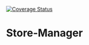 <a href='https://coveralls.io/github/fatukunda/Store-Manager?branch=gh-pages'><img src='https://coveralls.io/repos/github/fatukunda/Store-Manager/badge.svg?branch=gh-pages' alt='Coverage Status' /></a>
# Store-Manager
